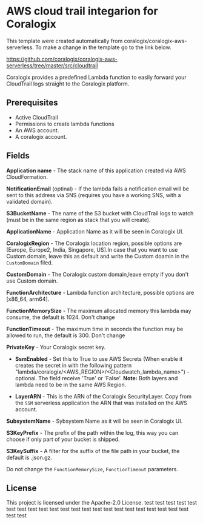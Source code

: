 # AWS cloud trail integarion for Coralogix

This template were created automatically from coralogix/coralogix-aws-serverless.
To make a change in the template go to the link below.

https://github.com/coralogix/coralogix-aws-serverless/tree/master/src/cloudtrail

Coralogix provides a predefined Lambda function to easily forward your CloudTrail logs straight to the Coralogix platform.

## Prerequisites
* Active CloudTrail 
* Permissions to create lambda functions
* An AWS account.
* A coralogix account.

## Fields 

**Application name** - The stack name of this application created via AWS CloudFormation.

**NotificationEmail** (optinal) - If the lambda fails a notification email will be sent to this address via SNS (requires you have a working SNS, with a validated domain).

**S3BucketName** - The name of the S3 bucket with CloudTrail logs to watch (must be in the same region as stack that you will create).

**ApplicationName** - Application Name as it will be seen in Coralogix UI.

**CoralogixRegion** - The Coralogix location region, possible options are [Europe, Europe2, India, Singapore, US].In case that you want to use Custom domain, leave this as default and write the Custom doamin in the ``CustomDomain`` filed.

**CustomDomain** - The Coralogix custom domain,leave empty if you don't use Custom domain.

**FunctionArchitecture** - Lambda function architecture, possible options are [x86_64, arm64]. 

**FunctionMemorySize** - The maximum allocated memory this lambda may consume, the default is 1024. Don't change

**FunctionTimeout** - The maximum time in seconds the function may be allowed to run, the default is 300. Don't change

**PrivateKey** - Your Coralogix secret key.

* **SsmEnabled** - Set this to True to use AWS Secrets  (When enable it creates the secret in with the following pattern "lambda/coralogix/<AWS_REGION>/<Cloudwatch_lambda_name>") - optional. The field receive 'True' or 'False'. 
**Note:** Both layers and lambda need to be in the same AWS Region.

* **LayerARN** - This is the ARN of the Coralogix SecurityLayer. Copy from the ``SSM`` serverless application the ARN that was installed on the AWS account. 

**SubsystemName** - Sybsystem Name as it will be seen in Coralogix UI.

**S3KeyPrefix** - The prefix of the path within the log, this way you can choose if only part of your bucket is shipped.

**S3KeySuffix** - A filter for the suffix of the file path in your bucket, the default is .json.gz.

Do not change the `FunctionMemorySize`, `FunctionTimeout` parameters.

## License

This project is licensed under the Apache-2.0 License.
test
test
test
test
test
test
test
test
test
test
test
test
test
test
test
test
test
test
test
test
test
test
test
test
